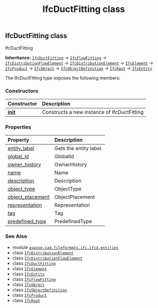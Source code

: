 ﻿---
title: IfcDuctFitting class
second_title: Aspose.CAD for Python via .NET API References
description: 
type: docs
weight: 2000
url: /aspose.cad.fileformats.ifc.ifc4.entities/ifcductfitting/
is_root: false
---

## IfcDuctFitting class

IfcDuctFitting



**Inheritance:** [`IfcDuctFitting`](/cad/python-net/aspose.cad.fileformats.ifc.ifc4.entities/ifcductfitting) → 
[`IfcFlowFitting`](/cad/python-net/aspose.cad.fileformats.ifc.ifc4.entities/ifcflowfitting) → 
[`IfcDistributionFlowElement`](/cad/python-net/aspose.cad.fileformats.ifc.ifc4.entities/ifcdistributionflowelement) → 
[`IfcDistributionElement`](/cad/python-net/aspose.cad.fileformats.ifc.ifc4.entities/ifcdistributionelement) → 
[`IfcElement`](/cad/python-net/aspose.cad.fileformats.ifc.ifc4.entities/ifcelement) → 
[`IfcProduct`](/cad/python-net/aspose.cad.fileformats.ifc.ifc4.entities/ifcproduct) → 
[`IfcObject`](/cad/python-net/aspose.cad.fileformats.ifc.ifc4.entities/ifcobject) → 
[`IfcObjectDefinition`](/cad/python-net/aspose.cad.fileformats.ifc.ifc4.entities/ifcobjectdefinition) → 
[`IfcRoot`](/cad/python-net/aspose.cad.fileformats.ifc.ifc4.entities/ifcroot) → 
[`IfcEntity`](/cad/python-net/aspose.cad.fileformats.ifc/ifcentity)



The IfcDuctFitting type exposes the following members:

### Constructors
| Constructor | Description |
| :- | :- |
| [__init__](/cad/python-net/aspose.cad.fileformats.ifc.ifc4.entities/ifcductfitting/__init__/#) | Constructs a new instance of IfcDuctFitting |


### Properties
| Property | Description |
| :- | :- |
| [entity_label](/cad/python-net/aspose.cad.fileformats.ifc.ifc4.entities/ifcductfitting/entity_label) | Gets the entity label. |
| [global_id](/cad/python-net/aspose.cad.fileformats.ifc.ifc4.entities/ifcductfitting/global_id) | GlobalId |
| [owner_history](/cad/python-net/aspose.cad.fileformats.ifc.ifc4.entities/ifcductfitting/owner_history) | OwnerHistory |
| [name](/cad/python-net/aspose.cad.fileformats.ifc.ifc4.entities/ifcductfitting/name) | Name |
| [description](/cad/python-net/aspose.cad.fileformats.ifc.ifc4.entities/ifcductfitting/description) | Description |
| [object_type](/cad/python-net/aspose.cad.fileformats.ifc.ifc4.entities/ifcductfitting/object_type) | ObjectType |
| [object_placement](/cad/python-net/aspose.cad.fileformats.ifc.ifc4.entities/ifcductfitting/object_placement) | ObjectPlacement |
| [representation](/cad/python-net/aspose.cad.fileformats.ifc.ifc4.entities/ifcductfitting/representation) | Representation |
| [tag](/cad/python-net/aspose.cad.fileformats.ifc.ifc4.entities/ifcductfitting/tag) | Tag |
| [predefined_type](/cad/python-net/aspose.cad.fileformats.ifc.ifc4.entities/ifcductfitting/predefined_type) | PredefinedType |



### See Also
* module [`aspose.cad.fileformats.ifc.ifc4.entities`](..)
* class [`IfcDistributionElement`](/cad/python-net/aspose.cad.fileformats.ifc.ifc4.entities/ifcdistributionelement)
* class [`IfcDistributionFlowElement`](/cad/python-net/aspose.cad.fileformats.ifc.ifc4.entities/ifcdistributionflowelement)
* class [`IfcDuctFitting`](/cad/python-net/aspose.cad.fileformats.ifc.ifc4.entities/ifcductfitting)
* class [`IfcElement`](/cad/python-net/aspose.cad.fileformats.ifc.ifc4.entities/ifcelement)
* class [`IfcEntity`](/cad/python-net/aspose.cad.fileformats.ifc/ifcentity)
* class [`IfcFlowFitting`](/cad/python-net/aspose.cad.fileformats.ifc.ifc4.entities/ifcflowfitting)
* class [`IfcObject`](/cad/python-net/aspose.cad.fileformats.ifc.ifc4.entities/ifcobject)
* class [`IfcObjectDefinition`](/cad/python-net/aspose.cad.fileformats.ifc.ifc4.entities/ifcobjectdefinition)
* class [`IfcProduct`](/cad/python-net/aspose.cad.fileformats.ifc.ifc4.entities/ifcproduct)
* class [`IfcRoot`](/cad/python-net/aspose.cad.fileformats.ifc.ifc4.entities/ifcroot)
